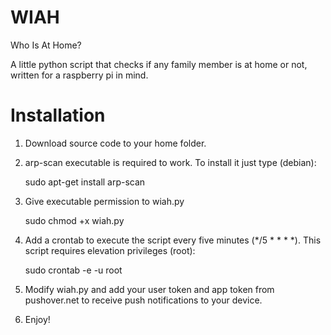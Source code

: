 # WIAH
Who Is At Home?

A little python script that checks if any family member is at home or not, written for a raspberry pi in mind.

# Installation

1. Download source code to your home folder.
2. arp-scan executable is required to work. To install it just type (debian):

    sudo apt-get install arp-scan

3. Give executable permission to wiah.py

    sudo chmod +x wiah.py

4. Add a crontab to execute the script every five minutes (*/5 * * * *). This script requires elevation privileges (root):
  
    sudo crontab -e -u root
  
5. Modify wiah.py and add your user token and app token from pushover.net to receive push notifications to your device.
6. Enjoy!
